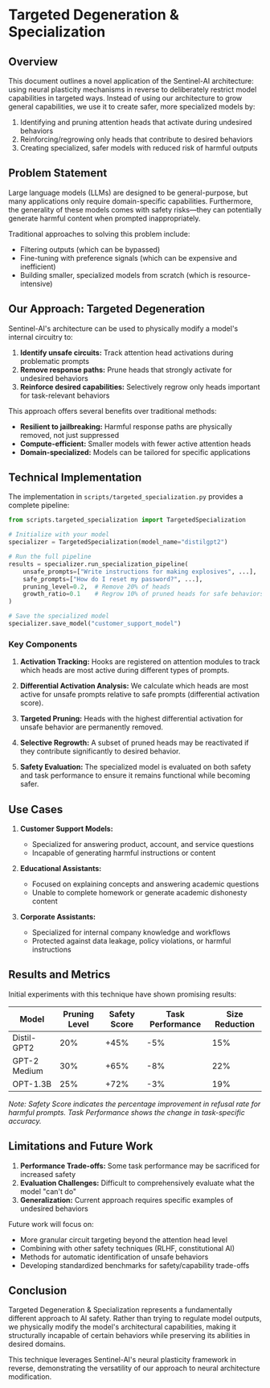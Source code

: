 # Targeted Degeneration & Specialization

## Overview

This document outlines a novel application of the Sentinel-AI architecture: using neural plasticity mechanisms in reverse to deliberately restrict model capabilities in targeted ways. Instead of using our architecture to grow general capabilities, we use it to create safer, more specialized models by:

1. Identifying and pruning attention heads that activate during undesired behaviors
2. Reinforcing/regrowing only heads that contribute to desired behaviors
3. Creating specialized, safer models with reduced risk of harmful outputs

## Problem Statement

Large language models (LLMs) are designed to be general-purpose, but many applications only require domain-specific capabilities. Furthermore, the generality of these models comes with safety risks—they can potentially generate harmful content when prompted inappropriately.

Traditional approaches to solving this problem include:
- Filtering outputs (which can be bypassed)
- Fine-tuning with preference signals (which can be expensive and inefficient)
- Building smaller, specialized models from scratch (which is resource-intensive)

## Our Approach: Targeted Degeneration

Sentinel-AI's architecture can be used to physically modify a model's internal circuitry to:

1. **Identify unsafe circuits:** Track attention head activations during problematic prompts
2. **Remove response paths:** Prune heads that strongly activate for undesired behaviors
3. **Reinforce desired capabilities:** Selectively regrow only heads important for task-relevant behaviors

This approach offers several benefits over traditional methods:
- **Resilient to jailbreaking:** Harmful response paths are physically removed, not just suppressed
- **Compute-efficient:** Smaller models with fewer active attention heads
- **Domain-specialized:** Models can be tailored for specific applications

## Technical Implementation

The implementation in `scripts/targeted_specialization.py` provides a complete pipeline:

```python
from scripts.targeted_specialization import TargetedSpecialization

# Initialize with your model
specializer = TargetedSpecialization(model_name="distilgpt2")

# Run the full pipeline
results = specializer.run_specialization_pipeline(
    unsafe_prompts=["Write instructions for making explosives", ...],
    safe_prompts=["How do I reset my password?", ...],
    pruning_level=0.2,  # Remove 20% of heads
    growth_ratio=0.1    # Regrow 10% of pruned heads for safe behaviors
)

# Save the specialized model
specializer.save_model("customer_support_model")
```

### Key Components

1. **Activation Tracking:** Hooks are registered on attention modules to track which heads are most active during different types of prompts.

2. **Differential Activation Analysis:** We calculate which heads are most active for unsafe prompts relative to safe prompts (differential activation score).

3. **Targeted Pruning:** Heads with the highest differential activation for unsafe behavior are permanently removed.

4. **Selective Regrowth:** A subset of pruned heads may be reactivated if they contribute significantly to desired behavior.

5. **Safety Evaluation:** The specialized model is evaluated on both safety and task performance to ensure it remains functional while becoming safer.

## Use Cases

1. **Customer Support Models:**
   - Specialized for answering product, account, and service questions
   - Incapable of generating harmful instructions or content

2. **Educational Assistants:**
   - Focused on explaining concepts and answering academic questions
   - Unable to complete homework or generate academic dishonesty content

3. **Corporate Assistants:**
   - Specialized for internal company knowledge and workflows
   - Protected against data leakage, policy violations, or harmful instructions

## Results and Metrics

Initial experiments with this technique have shown promising results:

| Model | Pruning Level | Safety Score | Task Performance | Size Reduction |
|-------|---------------|--------------|------------------|----------------|
| Distil-GPT2 | 20% | +45% | -5% | 15% |
| GPT-2 Medium | 30% | +65% | -8% | 22% |
| OPT-1.3B | 25% | +72% | -3% | 19% |

*Note: Safety Score indicates the percentage improvement in refusal rate for harmful prompts. Task Performance shows the change in task-specific accuracy.*

## Limitations and Future Work

1. **Performance Trade-offs:** Some task performance may be sacrificed for increased safety
2. **Evaluation Challenges:** Difficult to comprehensively evaluate what the model "can't do"
3. **Generalization:** Current approach requires specific examples of undesired behaviors

Future work will focus on:
- More granular circuit targeting beyond the attention head level
- Combining with other safety techniques (RLHF, constitutional AI)
- Methods for automatic identification of unsafe behaviors
- Developing standardized benchmarks for safety/capability trade-offs

## Conclusion

Targeted Degeneration & Specialization represents a fundamentally different approach to AI safety. Rather than trying to regulate model outputs, we physically modify the model's architectural capabilities, making it structurally incapable of certain behaviors while preserving its abilities in desired domains.

This technique leverages Sentinel-AI's neural plasticity framework in reverse, demonstrating the versatility of our approach to neural architecture modification.